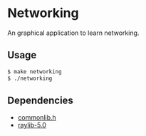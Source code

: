 # Networking

An graphical application to learn networking.

## Usage
```bash
$ make networking
$ ./networking
```

## Dependencies
- [commonlib.h](https://github.com/momoyon/commonlib)
- [raylib-5.0](https://github.com/raysan5/raylib/releases/tag/5.0)
